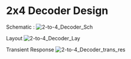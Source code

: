 # 2x4 Decoder Design <br>
Schematic : 
![2-to-4_Decoder_Sch](https://github.com/user-attachments/assets/686d359b-9460-4b80-a62c-26a7f6a3b747)

Layout
![2-to-4_Decoder_Lay](https://github.com/user-attachments/assets/5f17e5d2-da3e-4d99-b6f9-8b4549463706)

Transient Response
![2-to-4_Decoder_trans_res](https://github.com/user-attachments/assets/3326fef7-c27f-4448-b745-d50ae4c9028e)
